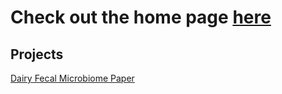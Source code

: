 # Check out the home page [here](jvhagey.github.io)

## Projects
[Dairy Fecal Microbiome Paper](https://www.frontiersin.org/articles/446749)
